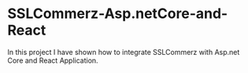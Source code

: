 # SSLCommerz-Asp.netCore-and-React
In this project I have shown how to integrate SSLCommerz with Asp.net Core and React Application.
